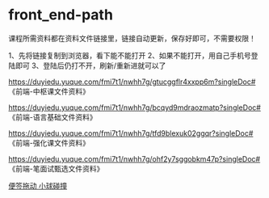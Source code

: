 # front_end-path

课程所需资料都在资料文件链接里，链接自动更新，保存好即可，不需要权限！

1、先将链接复制到浏览器，看下能不能打开
2、如果不能打开，用自己手机号登陆即可
3、登陆后仍打不开，刷新/重新进就可以了

<https://duyiedu.yuque.com/fmi7t1/nwhh7g/gtucggflr4xxpp6m?singleDoc#> 《前端-中枢课文件资料》

<https://duyiedu.yuque.com/fmi7t1/nwhh7g/bcqyd9mdraozmatp?singleDoc#> 《前端-语言基础文件资料》

<https://duyiedu.yuque.com/fmi7t1/nwhh7g/tfd9blexuk02ggqr?singleDoc#> 《前端-强化课文件资料》

<https://duyiedu.yuque.com/fmi7t1/nwhh7g/ohf2y7sggobkm47p?singleDoc#> 《前端-笔面试甄选文件资料》

<a href="./技术应用阶段/JS收官/WebApi/DOM/便签拖动/index.html"> 便签拖动 </a>
<a href="./技术应用阶段/JS收官/WebApi/DOM/小球碰撞/index.html"> 小球碰撞 </a>
